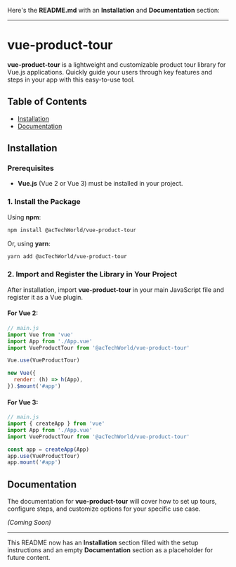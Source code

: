 Here's the **README.md** with an **Installation** and **Documentation** section:

---

# vue-product-tour

**vue-product-tour** is a lightweight and customizable product tour library for Vue.js applications. Quickly guide your users through key features and steps in your app with this easy-to-use tool.

## Table of Contents

- [Installation](#installation)
- [Documentation](#documentation)

## Installation

### Prerequisites

- **Vue.js** (Vue 2 or Vue 3) must be installed in your project.

### 1. Install the Package

Using **npm**:

```bash
npm install @acTechWorld/vue-product-tour
```

Or, using **yarn**:

```bash
yarn add @acTechWorld/vue-product-tour
```

### 2. Import and Register the Library in Your Project

After installation, import **vue-product-tour** in your main JavaScript file and register it as a Vue plugin.

#### For Vue 2:

```javascript
// main.js
import Vue from 'vue'
import App from './App.vue'
import VueProductTour from '@acTechWorld/vue-product-tour'

Vue.use(VueProductTour)

new Vue({
  render: (h) => h(App),
}).$mount('#app')
```

#### For Vue 3:

```javascript
// main.js
import { createApp } from 'vue'
import App from './App.vue'
import VueProductTour from '@acTechWorld/vue-product-tour'

const app = createApp(App)
app.use(VueProductTour)
app.mount('#app')
```

## Documentation

The documentation for **vue-product-tour** will cover how to set up tours, configure steps, and customize options for your specific use case.

_(Coming Soon)_

---

This README now has an **Installation** section filled with the setup instructions and an empty **Documentation** section as a placeholder for future content.
